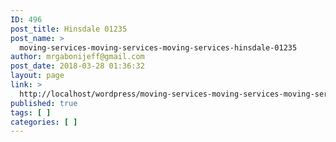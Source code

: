 ```yaml
---
ID: 496
post_title: Hinsdale 01235
post_name: >
  moving-services-moving-services-moving-services-hinsdale-01235
author: mrgabonijeff@gmail.com
post_date: 2018-03-28 01:36:32
layout: page
link: >
  http://localhost/wordpress/moving-services-moving-services-moving-services-hinsdale-01235/
published: true
tags: [ ]
categories: [ ]
---
```

